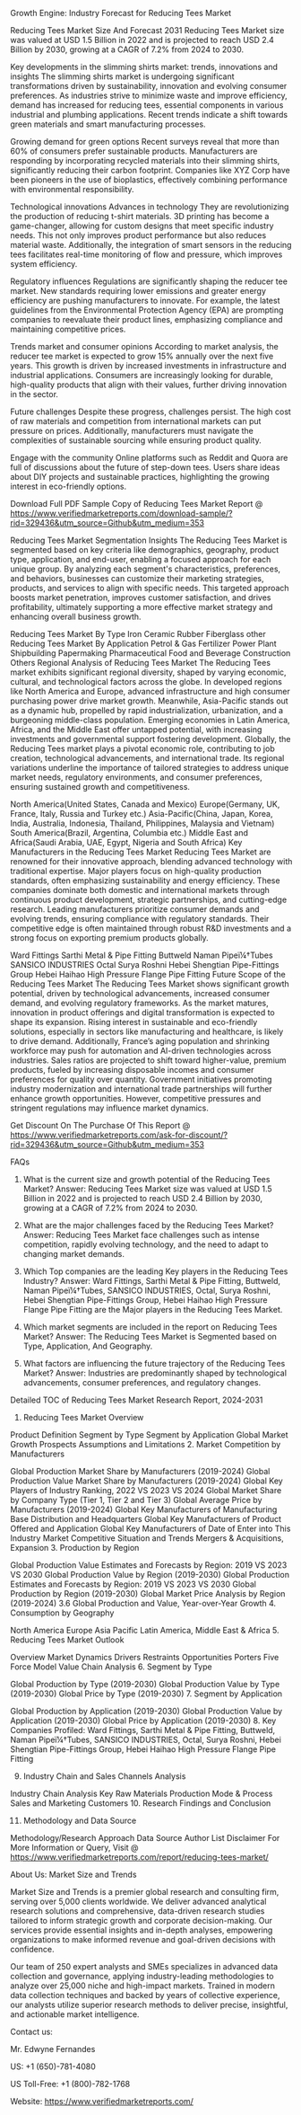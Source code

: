 Growth Engine: Industry Forecast for Reducing Tees Market


Reducing Tees Market Size And Forecast 2031
Reducing Tees Market size was valued at USD 1.5 Billion in 2022 and is projected to reach USD 2.4 Billion by 2030, growing at a CAGR of 7.2% from 2024 to 2030.

Key developments in the slimming shirts market: trends, innovations and insights
The slimming shirts market is undergoing significant transformations driven by sustainability, innovation and evolving consumer preferences. As industries strive to minimize waste and improve efficiency, demand has increased for reducing tees, essential components in various industrial and plumbing applications. Recent trends indicate a shift towards green materials and smart manufacturing processes.

Growing demand for green options
Recent surveys reveal that more than 60% of consumers prefer sustainable products. Manufacturers are responding by incorporating recycled materials into their slimming shirts, significantly reducing their carbon footprint. Companies like XYZ Corp have been pioneers in the use of bioplastics, effectively combining performance with environmental responsibility.

Technological innovations
Advances in technology They are revolutionizing the production of reducing t-shirt materials. 3D printing has become a game-changer, allowing for custom designs that meet specific industry needs. This not only improves product performance but also reduces material waste. Additionally, the integration of smart sensors in the reducing tees facilitates real-time monitoring of flow and pressure, which improves system efficiency.

Regulatory influences
Regulations are significantly shaping the reducer tee market. New standards requiring lower emissions and greater energy efficiency are pushing manufacturers to innovate. For example, the latest guidelines from the Environmental Protection Agency (EPA) are prompting companies to reevaluate their product lines, emphasizing compliance and maintaining competitive prices.

Trends market and consumer opinions
According to market analysis, the reducer tee market is expected to grow 15% annually over the next five years. This growth is driven by increased investments in infrastructure and industrial applications. Consumers are increasingly looking for durable, high-quality products that align with their values, further driving innovation in the sector.

Future challenges
Despite these progress, challenges persist. The high cost of raw materials and competition from international markets can put pressure on prices. Additionally, manufacturers must navigate the complexities of sustainable sourcing while ensuring product quality.

Engage with the community
Online platforms such as Reddit and Quora are full of discussions about the future of step-down tees. Users share ideas about DIY projects and sustainable practices, highlighting the growing interest in eco-friendly options.

Download Full PDF Sample Copy of Reducing Tees Market Report @ https://www.verifiedmarketreports.com/download-sample/?rid=329436&utm_source=Github&utm_medium=353

Reducing Tees Market Segmentation Insights
The Reducing Tees Market is segmented based on key criteria like demographics, geography, product type, application, and end-user, enabling a focused approach for each unique group. By analyzing each segment's characteristics, preferences, and behaviors, businesses can customize their marketing strategies, products, and services to align with specific needs. This targeted approach boosts market penetration, improves customer satisfaction, and drives profitability, ultimately supporting a more effective market strategy and enhancing overall business growth.

Reducing Tees Market By Type
Iron
Ceramic
Rubber
Fiberglass
other
Reducing Tees Market By Application
Petrol & Gas
Fertilizer
Power Plant
Shipbuilding
Papermaking
Pharmaceutical
Food and Beverage
Construction
Others
Regional Analysis of Reducing Tees Market
The Reducing Tees market exhibits significant regional diversity, shaped by varying economic, cultural, and technological factors across the globe. In developed regions like North America and Europe, advanced infrastructure and high consumer purchasing power drive market growth. Meanwhile, Asia-Pacific stands out as a dynamic hub, propelled by rapid industrialization, urbanization, and a burgeoning middle-class population. Emerging economies in Latin America, Africa, and the Middle East offer untapped potential, with increasing investments and governmental support fostering development. Globally, the Reducing Tees market plays a pivotal economic role, contributing to job creation, technological advancements, and international trade. Its regional variations underline the importance of tailored strategies to address unique market needs, regulatory environments, and consumer preferences, ensuring sustained growth and competitiveness.

North America(United States, Canada and Mexico)
Europe(Germany, UK, France, Italy, Russia and Turkey etc.)
Asia-Pacific(China, Japan, Korea, India, Australia, Indonesia, Thailand, Philippines, Malaysia and Vietnam)
South America(Brazil, Argentina, Columbia etc.)
Middle East and Africa(Saudi Arabia, UAE, Egypt, Nigeria and South Africa)
Key Manufacturers in the Reducing Tees Market
Reducing Tees Market are renowned for their innovative approach, blending advanced technology with traditional expertise. Major players focus on high-quality production standards, often emphasizing sustainability and energy efficiency. These companies dominate both domestic and international markets through continuous product development, strategic partnerships, and cutting-edge research. Leading manufacturers prioritize consumer demands and evolving trends, ensuring compliance with regulatory standards. Their competitive edge is often maintained through robust R&D investments and a strong focus on exporting premium products globally.

Ward Fittings
Sarthi Metal & Pipe Fitting
Buttweld
Naman Pipeï¼†Tubes
SANSICO INDUSTRIES
Octal
Surya Roshni
Hebei Shengtian Pipe-Fittings Group
Hebei Haihao High Pressure Flange Pipe Fitting
Future Scope of the Reducing Tees Market
The Reducing Tees Market shows significant growth potential, driven by technological advancements, increased consumer demand, and evolving regulatory frameworks. As the market matures, innovation in product offerings and digital transformation is expected to shape its expansion. Rising interest in sustainable and eco-friendly solutions, especially in sectors like manufacturing and healthcare, is likely to drive demand. Additionally, France’s aging population and shrinking workforce may push for automation and AI-driven technologies across industries. Sales ratios are projected to shift toward higher-value, premium products, fueled by increasing disposable incomes and consumer preferences for quality over quantity. Government initiatives promoting industry modernization and international trade partnerships will further enhance growth opportunities. However, competitive pressures and stringent regulations may influence market dynamics.

Get Discount On The Purchase Of This Report @ https://www.verifiedmarketreports.com/ask-for-discount/?rid=329436&utm_source=Github&utm_medium=353

FAQs
1. What is the current size and growth potential of the Reducing Tees Market?
Answer: Reducing Tees Market size was valued at USD 1.5 Billion in 2022 and is projected to reach USD 2.4 Billion by 2030, growing at a CAGR of 7.2% from 2024 to 2030.

2. What are the major challenges faced by the Reducing Tees Market?
Answer: Reducing Tees Market face challenges such as intense competition, rapidly evolving technology, and the need to adapt to changing market demands.

3. Which Top companies are the leading Key players in the Reducing Tees Industry?
Answer: Ward Fittings, Sarthi Metal & Pipe Fitting, Buttweld, Naman Pipeï¼†Tubes, SANSICO INDUSTRIES, Octal, Surya Roshni, Hebei Shengtian Pipe-Fittings Group, Hebei Haihao High Pressure Flange Pipe Fitting are the Major players in the Reducing Tees Market.

4. Which market segments are included in the report on Reducing Tees Market?
Answer: The Reducing Tees Market is Segmented based on Type, Application, And Geography.

5. What factors are influencing the future trajectory of the Reducing Tees Market?
Answer: Industries are predominantly shaped by technological advancements, consumer preferences, and regulatory changes.

Detailed TOC of Reducing Tees Market Research Report, 2024-2031
1. Reducing Tees Market Overview

Product Definition
Segment by Type
Segment by Application
Global Market Growth Prospects
Assumptions and Limitations
2. Market Competition by Manufacturers

Global Production Market Share by Manufacturers (2019-2024)
Global Production Value Market Share by Manufacturers (2019-2024)
Global Key Players of Industry Ranking, 2022 VS 2023 VS 2024
Global Market Share by Company Type (Tier 1, Tier 2 and Tier 3)
Global Average Price by Manufacturers (2019-2024)
Global Key Manufacturers of Manufacturing Base Distribution and Headquarters
Global Key Manufacturers of Product Offered and Application
Global Key Manufacturers of Date of Enter into This Industry
Market Competitive Situation and Trends
Mergers & Acquisitions, Expansion
3. Production by Region

Global Production Value Estimates and Forecasts by Region: 2019 VS 2023 VS 2030
Global Production Value by Region (2019-2030)
Global Production Estimates and Forecasts by Region: 2019 VS 2023 VS 2030
Global Production by Region (2019-2030)
Global Market Price Analysis by Region (2019-2024) 3.6 Global Production and Value, Year-over-Year Growth
4. Consumption by Geography

North America
Europe
Asia Pacific
Latin America, Middle East & Africa
5. Reducing Tees Market Outlook

Overview
Market Dynamics
Drivers
Restraints
Opportunities
Porters Five Force Model
Value Chain Analysis 
6. Segment by Type

Global Production by Type (2019-2030)
Global Production Value by Type (2019-2030)
Global Price by Type (2019-2030)
7. Segment by Application

Global Production by Application (2019-2030)
Global Production Value by Application (2019-2030)
Global Price by Application (2019-2030)
8. Key Companies Profiled: Ward Fittings, Sarthi Metal & Pipe Fitting, Buttweld, Naman Pipeï¼†Tubes, SANSICO INDUSTRIES, Octal, Surya Roshni, Hebei Shengtian Pipe-Fittings Group, Hebei Haihao High Pressure Flange Pipe Fitting

9. Industry Chain and Sales Channels Analysis

Industry Chain Analysis
Key Raw Materials
Production Mode & Process
Sales and Marketing
Customers
10. Research Findings and Conclusion

11. Methodology and Data Source

Methodology/Research Approach
Data Source
Author List
Disclaimer
For More Information or Query, Visit @ https://www.verifiedmarketreports.com/report/reducing-tees-market/

About Us: Market Size and Trends

Market Size and Trends is a premier global research and consulting firm, serving over 5,000 clients worldwide. We deliver advanced analytical research solutions and comprehensive, data-driven research studies tailored to inform strategic growth and corporate decision-making. Our services provide essential insights and in-depth analyses, empowering organizations to make informed revenue and goal-driven decisions with confidence.

Our team of 250 expert analysts and SMEs specializes in advanced data collection and governance, applying industry-leading methodologies to analyze over 25,000 niche and high-impact markets. Trained in modern data collection techniques and backed by years of collective experience, our analysts utilize superior research methods to deliver precise, insightful, and actionable market intelligence.

Contact us:

Mr. Edwyne Fernandes

US: +1 (650)-781-4080

US Toll-Free: +1 (800)-782-1768

Website: https://www.verifiedmarketreports.com/
